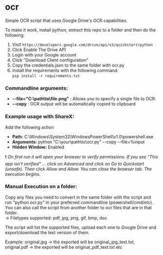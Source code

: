 # ocr  
Simple OCR script that uses Google Drive's OCR capabilities.  

To make it work, install python, extract this repo to a folder and then do the following:  
  
1. Visit ```https://developers.google.com/drive/api/v3/quickstart/python```  
2. Click Enable The Drive API  
3. Login with your Google account  
4. Click "Download Client configuration"  
5. Copy the credentials.json to the same folder with ocr.py  
6. install the requirements with the following command:  
```pip install -r requirements.txt```  

### **Commandline arguments:**  
- **--file="C:\path\to\file.png"** : Allows you to specify a single file to OCR.  
- **--copy** : OCR output will be automatically copied to clipboard  

### **Example usage with ShareX:**  
Add the following action  
- **Path:** C:\Windows\System32\WindowsPowerShell\v1.0\powershell.exe  
- **Arguments:** python "C:\your\path\to\ocr.py" --copy --file=%input  
- **Hidden Window:** Enabled 

❗ *On first run it will open your browser to verify permissions. If you see "This app isn't verified" ... click on Advanced and click on Go to Quickstart (unsafe). Then click Allow and Allow. You can close the browser tab. The execution begins.*  

### **Manual Execution on a folder:**  
Copy any files you need to convert in the same folder with the script and run "python ocr.py" in your preferred commandline (powershell/cmd/etc). You can also call the script from another folder to ocr files that are in that folder.  
-> Filetypes supported: pdf, jpg, png, gif, bmp, doc  
  
The script will list the supported files, upload each one to Google Drive and export/download the text version of them.  
  
Example: original.jpg -> the exported will be original_jpg_text.txt, original.pdf -> the exported will be original_pdf_text.txt etc  
